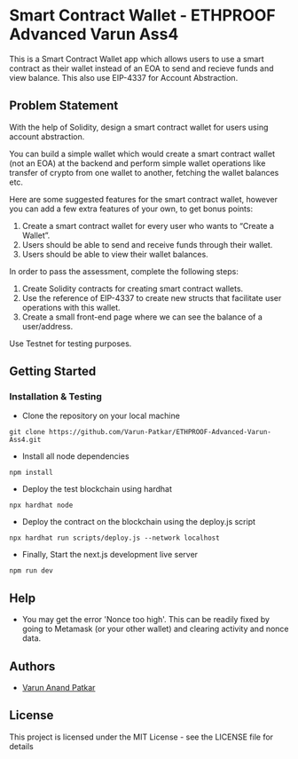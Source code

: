 # Smart Contract Wallet - ETHPROOF Advanced Varun Ass4

This is a Smart Contract Wallet app which allows users to use a smart contract as their wallet instead of an EOA to send and recieve funds and view balance. This also use EIP-4337 for Account Abstraction.

## Problem Statement

With the help of Solidity, design a smart contract wallet for users using account abstraction.

You can build a simple wallet which would create a smart contract wallet (not an EOA) at the backend and perform simple wallet operations like transfer of crypto from one wallet to another, fetching the wallet balances etc.

Here are some suggested features for the smart contract wallet, however you can add a few extra features of your own, to get bonus points:

1. Create a smart contract wallet for every user who wants to “Create a Wallet”.
2. Users should be able to send and receive funds through their wallet.
3. Users should be able to view their wallet balances.

In order to pass the assessment, complete the following steps:

1. Create Solidity contracts for creating smart contract wallets.
2. Use the reference of EIP-4337 to create new structs that facilitate user operations with this wallet.
3. Create a small front-end page where we can see the balance of a user/address.

Use Testnet for testing purposes.

## Getting Started

### Installation & Testing

- Clone the repository on your local machine

```
git clone https://github.com/Varun-Patkar/ETHPROOF-Advanced-Varun-Ass4.git
```

- Install all node dependencies

```
npm install
```

- Deploy the test blockchain using hardhat

```
npx hardhat node
```

- Deploy the contract on the blockchain using the deploy.js script

```
npx hardhat run scripts/deploy.js --network localhost
```

- Finally, Start the next.js development live server

```
npm run dev
```

## Help

- You may get the error 'Nonce too high'. This can be readily fixed by going to Metamask (or your other wallet) and clearing activity and nonce data.

## Authors

- [Varun Anand Patkar](https://github.com/Varun-Patkar)

## License

This project is licensed under the MIT License - see the LICENSE file for details
